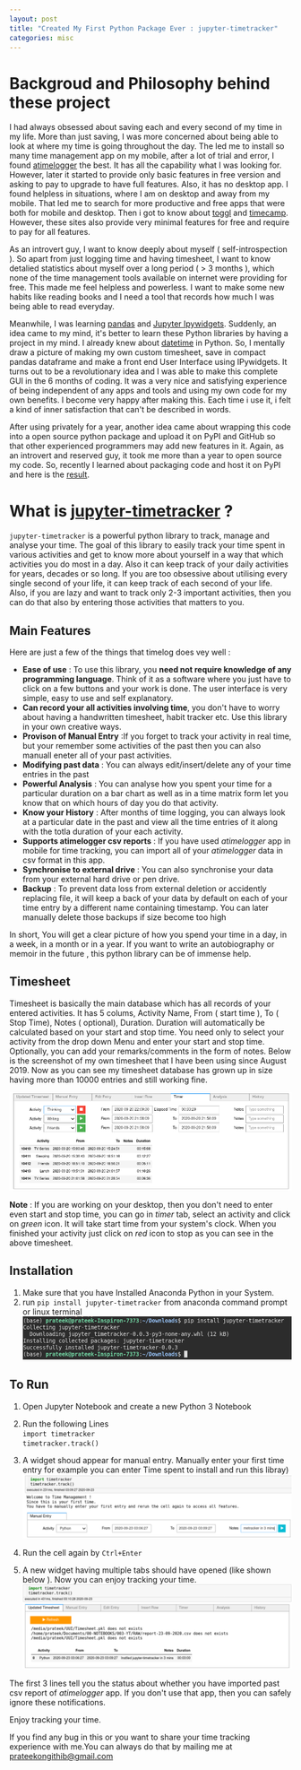 ```yaml
---
layout: post
title: "Created My First Python Package Ever : jupyter-timetracker"
categories: misc
---
```


# Backgroud and Philosophy behind these project

I had always obsessed about saving each and every second of my time in my life. More than just saving, I was more concerned about being able to look at where my time is going throughout the day. The led me to install so many time management app on my mobile, after a lot of trial and error, I found [atimelogger](http://www.atimelogger.com/) the best. It has all the capability what I was looking for. However, later it started to provide only basic features in free version and asking to pay to upgrade to have full features. Also, it has no desktop app. I found helpless in situations, where I am on desktop and away from my mobile. 
That led me to search for more productive and free apps that were both for mobile and desktop. Then i got to know about [toggl](https://toggl.com/) and [timecamp](https://www.timecamp.com/en/). However, these sites also provide very minimal features for free and require to pay for all features.  

As an introvert guy, I want to know deeply about myself ( self-introspection ). So apart from just logging time and having timesheet, I want to know detalied statistics about myself over a long period ( > 3 months ), which none of the time management tools available on internet were providing for free. This made me feel helpless and powerless. I want to make some new habits like reading books and I need a tool that records how much I was being able to read everyday.

Meanwhile, I was learning [pandas](https://pandas.pydata.org/) and [Jupyter Ipywidgets](https://ipywidgets.readthedocs.io/en/latest/). Suddenly, an idea came to my mind, it's better to learn these Python libraries by having a project in my mind. I already knew about [datetime](https://docs.python.org/3/library/datetime.html) in Python. So, I mentally draw a picture of making my own custom timesheet, save in compact pandas dataframe and make a front end User Interface using IPywidgets. It turns out to be a revolutionary idea and I was able to make this complete GUI in the 6 months of coding. It was a very nice and satisfying experience of being independent of any apps and tools and using my own code for my own benefits. I become very happy after making this. Each time i use it, i felt a kind of inner satisfaction that can't be described in words.

After using privately for a year, another idea came about wrapping this code into a open source python package and upload it on PyPI and GitHub so that other experienced programmers may add new features in it. Again, as an introvert and reserved guy, it took me more than a year to open source my code. So, recently I learned about packaging code and host it on PyPI and here is the [result](https://pypi.org/project/jupyter-timetracker/).  

# What is [jupyter-timetracker](https://pypi.org/project/jupyter-timetracker/) ?

`jupyter-timetracker` is a powerful python library to track, manage and analyse your time. The goal of this library to easily track your time spent in various activities and get to know more about yourself in a way that which activities you do most in a day. Also it can keep track of your daily activities for years, decades or so long. If you are too obsessive about utilising every single second of your life, it can keep track of each second of your life. Also, if you are lazy and want to track only 2-3 important activities, then you can do that also by entering those activities that matters to you.

## Main Features
Here are just a few of the things that timelog does vey well :
  - **Ease of use** : To use this library, you **need not require knowledge of any programming language**. Think of it as a software where you just have to click on a few buttons and your work is done. The user interface is very simple, easy to use and self explanatory.
  - **Can record your all activities involving time**, you don't have to worry about having a handwritten timesheet, habit tracker etc. Use this library in your own creative ways.
  - **Provison of Manual Entry** :If you forget to track your activity in real time, but your remember some activities of the past then you can also manuall eneter all of your past activities.
  - **Modifying past data** : You can always edit/insert/delete any of your time entries in the past
  - **Powerful Analysis** : You can analyse how you spent your time for a particular duration on a bar chart as well as in a time matrix form let you know that on which hours of day you do that activity.
  - **Know your History** : After months of time logging, you can always look at a particular date in the past and view all the time entries of it along with the totla duration of your each activity.
  - **Supports atimelogger csv reports** : If you have used *atimelogger* app in mobile for time tracking, you can import all of your *atimelogger* data in csv format in this app. 
  - **Synchronise to external drive** : You can also synchronise your data from your external hard drive or pen drive.  
  - **Backup** : To prevent data loss from external deletion or accidently replacing file, it will keep a back of your data by default on each of your time entry by a different name containing timestamp. You can later manually delete those backups if size become too high
  
In short, You will get a clear picture of how you spend your time in a day, in a week, in a month or in a year. If you want to write an autobiography or memoir in the future , this python library can be of immense help.

## Timesheet
Timesheet is basically the main database which has all records of your entered activities. It has 5 colums, Activity Name, From ( start time ), To ( Stop Time), Notes ( optional), Duration. Duration will automatically be calculated based on your start and stop time. You need only to select your activity from the drop down Menu and enter your start and stop time. Optionally, you can add your remarks/comments in the form of notes. Below is the screenshot of my own timesheet that I have been using since August 2019. Now as you can see my timesheet database has grown up in size having more than 10000 entries and still working fine.

![Timesheet](https://raw.githubusercontent.com/PrateekKumarPython/jupyter-timetracker/master/docs/static/images/Screenshot_2020-09-20_22-43-03.png)

**Note** : If you are working on your desktop, then you don't need to enter even start and stop time, you can go in *timer* tab, select an activity and click on *green* icon. It will take start time from your system's clock. When you finished your activity just click on *red* icon to stop as you can see in the above timesheet.

## Installation
1. Make sure that you have Installed Anaconda Python in your System.
2. run `pip install jupyter-timetracker` from anaconda command prompt or linux terminal
![Timesheet](https://raw.githubusercontent.com/PrateekKumarPython/jupyter-timetracker/master/docs/static/images/Screenshot0.png)


## To Run

1. Open Jupyter Notebook and create a new Python 3 Notebook

2. Run the following Lines  
        `import timetracker`  
        `timetracker.track()`

3. A widget shoud appear for manual entry. Manually enter your first time entry for example you can enter Time spent to install and run this libray)
![Timesheet](https://raw.githubusercontent.com/PrateekKumarPython/jupyter-timetracker/master/docs/static/images/Screenshot1.png)

4. Run the cell again by `Ctrl+Enter`

5. A new widget having multiple tabs should have opened (like shown below ). Now you can enjoy tracking your time.
![Timesheet](https://raw.githubusercontent.com/PrateekKumarPython/jupyter-timetracker/master/docs/static/images/Screenshot2.png)

The first 3 lines tell you the status about whether you have imported past csv report of *atimelogger* app. If you don't use that app, then you can safely ignore these notifications. 

Enjoy tracking your time.   

If you find any bug in this or you want to share your time tracking experience with me.You can always do that by mailing me at prateekongithib@gmail.com


